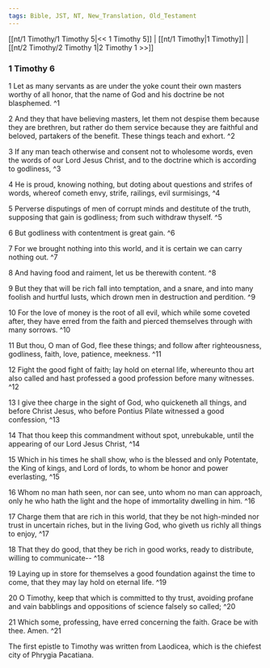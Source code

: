 ```yaml
---
tags: Bible, JST, NT, New_Translation, Old_Testament
---
```


[[nt/1 Timothy/1 Timothy 5|<< 1 Timothy 5]] | [[nt/1 Timothy|1 Timothy]] | [[nt/2 Timothy/2 Timothy 1|2 Timothy 1 >>]]

### 1 Timothy 6

1 Let as many servants as are under the yoke count their own masters worthy of all honor, that the name of God and his doctrine be not blasphemed.  ^1

2 And they that have believing masters, let them not despise them because they are brethren, but rather do them service because they are faithful and beloved, partakers of the benefit. These things teach and exhort.  ^2

3 If any man teach otherwise and consent not to wholesome words, even the words of our Lord Jesus Christ, and to the doctrine which is according to godliness,  ^3

4 He is proud, knowing nothing, but doting about questions and strifes of words, whereof cometh envy, strife, railings, evil surmisings,  ^4

5 Perverse disputings of men of corrupt minds and destitute of the truth, supposing that gain is godliness; from such withdraw thyself.  ^5

6 But godliness with contentment is great gain.  ^6

7 For we brought nothing into this world, and it is certain we can carry nothing out.  ^7

8 And having food and raiment, let us be therewith content.  ^8

9 But they that will be rich fall into temptation, and a snare, and into many foolish and hurtful lusts, which drown men in destruction and perdition.  ^9

10 For the love of money is the root of all evil, which while some coveted after, they have erred from the faith and pierced themselves through with many sorrows.  ^10

11 But thou, O man of God, flee these things; and follow after righteousness, godliness, faith, love, patience, meekness.  ^11

12 Fight the good fight of faith; lay hold on eternal life, whereunto thou art also called and hast professed a good profession before many witnesses.  ^12

13 I give thee charge in the sight of God, who quickeneth all things, and before Christ Jesus, who before Pontius Pilate witnessed a good confession,  ^13

14 That thou keep this commandment without spot, unrebukable, until the appearing of our Lord Jesus Christ,  ^14

15 Which in his times he shall show, who is the blessed and only Potentate, the King of kings, and Lord of lords, to whom be honor and power everlasting,  ^15

16 Whom no man hath seen, nor can see, unto whom no man can approach, only he who hath the light and the hope of immortality dwelling in him.  ^16

17 Charge them that are rich in this world, that they be not high-minded nor trust in uncertain riches, but in the living God, who giveth us richly all things to enjoy,  ^17

18 That they do good, that they be rich in good works, ready to distribute, willing to communicate\--  ^18

19 Laying up in store for themselves a good foundation against the time to come, that they may lay hold on eternal life.  ^19

20 O Timothy, keep that which is committed to thy trust, avoiding profane and vain babblings and oppositions of science falsely so called;  ^20

21 Which some, professing, have erred concerning the faith. Grace be with thee. Amen.  ^21

 The first epistle to Timothy was written from Laodicea, which is the chiefest city of Phrygia Pacatiana. 

 

